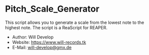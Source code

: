 # Pitch_Scale_Generator
This script allows you to generate a scale from the lowest note to the highest note. The script is a ReaScript for REAPER.

- Author: Will Develop 
- Website: https://www.will-records.tk
- E-Mail: will-develop@gmx.de
